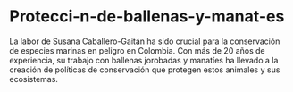 # Protecci-n-de-ballenas-y-manat-es
La labor de Susana Caballero-Gaitán ha sido crucial para la conservación de especies marinas en peligro en Colombia. Con más de 20 años de experiencia, su trabajo con ballenas jorobadas y manatíes ha llevado a la creación de políticas de conservación que protegen estos animales y sus ecosistemas.
